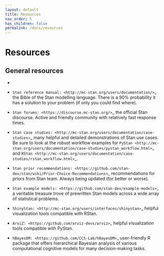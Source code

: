 ```yaml
---
layout: default
title: Resources
nav_order: 5
has_children: false
permalink: /docs/resources
---
```


# Resources

## General resources

-

- `Stan reference manual: <http://mc-stan.org/users/documentation/>`_ the Bible of the Stan modelling language. There is a 90% probability it has a solution to your problem (if only you could find where).
- `Stan forums: <https://discourse.mc-stan.org/>`_ the official Stan discourse. Active and friendly community with relatively fast response times.
- `Stan case studies: <http://mc-stan.org/users/documentation/case-studies>`_ many helpful and detailed demonstrations of Stan use cases. Be sure to look at the robust workflow examples for `PyStan <http://mc-stan.org/users/documentation/case-studies/pystan_workflow.html>`_ and `RStan <http://mc-stan.org/users/documentation/case-studies/rstan_workflow.html>`_.
- `Stan prior recommendations: <https://github.com/stan-dev/stan/wiki/Prior-Choice-Recommendations>`_ recommendations for priors from Stan team. Always being updated (for better or worse).
- `Stan example models: <https://github.com/stan-dev/example-models>`_ a veritable treasure trove of prewritten Stan models across a wide array of statistical problems.
- `ShinyStan: <http://mc-stan.org/users/interfaces/shinystan>`_ helpful visualization tools compatible with RStan.
- `ArviZ: <https://github.com/arviz-devs/arviz>`_ helpful visualization tools compatible with PyStan.
- `hBayesDM: <https://github.com/CCS-Lab/hBayesDM>`_ user-friendly R package that offers hierarchical Bayesian analysis of various computational cognitive models for many decision-making tasks.
